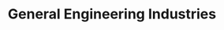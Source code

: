 ---
title: "General Engineering Industries"
url: /karachi/general-engineering-industries/
shop: Sport
---